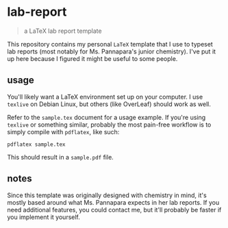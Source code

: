 # lab-report
> a LaTeX lab report template

This repository contains my personal `LaTeX` template that I use to typeset lab reports (most notably for Ms. Pannapara's junior chemistry). I've put it up here because I figured it might be useful to some people.

## usage
You'll likely want a LaTeX environment set up on your computer. I use `texlive` on Debian Linux, but others (like OverLeaf) should work as well.

Refer to the `sample.tex` document for a usage example. If you're using `texlive` or something similar, probably the most pain-free workflow is to simply compile with `pdflatex`, like such:

```
pdflatex sample.tex
```

This should result in a `sample.pdf` file.

## notes
Since this template was originally designed with chemistry in mind, it's mostly based around what Ms. Pannapara expects in her lab reports. If you need additional features, you could contact me, but it'll probably be faster if you implement it yourself.
